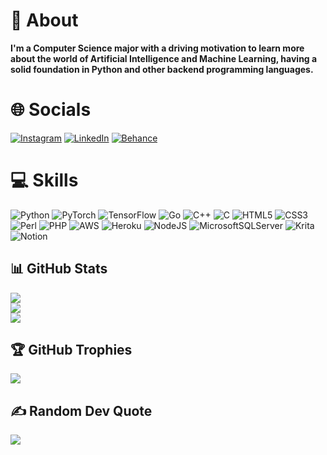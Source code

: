 # 💫 About
**I'm a Computer Science major with a driving motivation to learn more about the world of Artificial Intelligence and Machine Learning, having a solid foundation in Python and other backend programming languages.**

# 🌐 Socials
[![Instagram](https://img.shields.io/badge/Instagram-%23E4405F.svg?logo=Instagram&logoColor=white)](https://instagram.com/muditmehta07) [![LinkedIn](https://img.shields.io/badge/LinkedIn-%230077B5.svg?logo=linkedin&logoColor=white)](https://linkedin.com/in/muditmehta07) [![Behance](https://img.shields.io/badge/Behance-1769ff?logo=behance&logoColor=white)](https://behance.net/muditmehta07)

# 💻 Skills
 ![Python](https://img.shields.io/badge/python-3670A0?style=for-the-badge&logo=python&logoColor=ffdd54)
 ![PyTorch](https://img.shields.io/badge/PyTorch-%23EE4C2C.svg?style=for-the-badge&logo=PyTorch&logoColor=white)
 ![TensorFlow](https://img.shields.io/badge/TensorFlow-%23FF6F00.svg?style=for-the-badge&logo=TensorFlow&logoColor=white)
 ![Go](https://img.shields.io/badge/go-%2300ADD8.svg?style=for-the-badge&logo=go&logoColor=white)
 ![C++](https://img.shields.io/badge/c++-%2300599C.svg?style=for-the-badge&logo=c%2B%2B&logoColor=white)
 ![C](https://img.shields.io/badge/c-%2300599C.svg?style=for-the-badge&logo=c&logoColor=white)
 ![HTML5](https://img.shields.io/badge/html5-%23E34F26.svg?style=for-the-badge&logo=html5&logoColor=white)
 ![CSS3](https://img.shields.io/badge/css3-%231572B6.svg?style=for-the-badge&logo=css3&logoColor=white)
 ![Perl](https://img.shields.io/badge/perl-%2339457E.svg?style=for-the-badge&logo=perl&logoColor=white)
 ![PHP](https://img.shields.io/badge/php-%23777BB4.svg?style=for-the-badge&logo=php&logoColor=white)
 ![AWS](https://img.shields.io/badge/AWS-%23FF9900.svg?style=for-the-badge&logo=amazon-aws&logoColor=white)
 ![Heroku](https://img.shields.io/badge/heroku-%23430098.svg?style=for-the-badge&logo=heroku&logoColor=white)
 ![NodeJS](https://img.shields.io/badge/node.js-6DA55F?style=for-the-badge&logo=node.js&logoColor=white)
 ![MicrosoftSQLServer](https://img.shields.io/badge/Microsoft%20SQL%20Server-CC2927?style=for-the-badge&logo=microsoft%20sql%20server&logoColor=white)
 ![Krita](https://img.shields.io/badge/Krita-203759?style=for-the-badge&logo=krita&logoColor=EEF37B)
 ![Notion](https://img.shields.io/badge/Notion-%23000000.svg?style=for-the-badge&logo=notion&logoColor=white)

## 📊 GitHub Stats
![](https://github-readme-stats.vercel.app/api?username=muditmehta07&theme=radical&hide_border=true&include_all_commits=false&count_private=false)<br/>
![](https://github-readme-streak-stats.herokuapp.com/?user=muditmehta07&theme=radical&hide_border=true)<br/>
![](https://github-readme-stats.vercel.app/api/top-langs/?username=muditmehta07&theme=radical&hide_border=true&include_all_commits=false&count_private=false&layout=compact)

## 🏆 GitHub Trophies
![](https://github-profile-trophy.vercel.app/?username=muditmehta07&theme=radical&no-frame=true&no-bg=true&margin-w=4)

## ✍️ Random Dev Quote
![](https://quotes-github-readme.vercel.app/api?type=horizontal&theme=radical)
